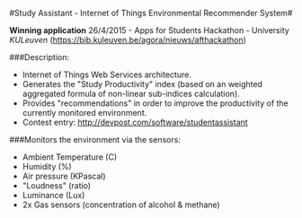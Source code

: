#Study Assistant - Internet of Things Environmental Recommender System#

**Winning application** 26/4/2015 - Apps for Students Hackathon​ - ​University *KULeuven* (https://bib.kuleuven.be/agora/nieuws/afthackathon​)

###Description:

+ Internet of Things Web Services architecture.
+ Generates the "Study Productivity" index (based on an weighted aggregated formula of non-linear sub-indices calculation).
+ Provides "recommendations" in order to improve the productivity of the currently monitored environment.​​
+ Contest entry: http://devpost.com/software/studentassistant​

###Monitors the environment via the sensors:

+ Ambient Temperature (C)
+ Humidity (%)
+ Air pressure (KPascal)
+ "Loudness" (ratio)
+ Luminance (Lux)
+ 2x Gas sensors (concentration of alcohol & methane)​